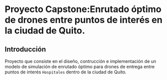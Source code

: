 
Proyecto Capstone:Enrutado óptimo de drones entre puntos de interés en la ciudad de Quito.
===============

Introducción
----------

Proyecto que consiste en el diseño, contrucción e implementación de un modelo de simulación de enrutado óptimo para drones de entrega entre puntos de interés `Hospitales` dentro de la ciudad de Quito.

<!-- `github-download` downloads commit comments and select issues metadata, saving the raw JSON and writing summary `.csv` files.

Busqueda de Datos
----------

Download the `.jar` file [here](/target/github-download-1.0-SNAPSHOT-jar-with-dependencies.jar). It includes all dependencies. You must have the [Java Runtime Environment](http://java.com/en/download/manual.jsp) version 7 or above.

Clustering
-----



```
SLF4J: Failed to load class "org.slf4j.impl.StaticLoggerBinder".
SLF4J: Defaulting to no-operation (NOP) logger implementation
SLF4J: See http://www.slf4j.org/codes.html#StaticLoggerBinder for further details.
```
 -->
